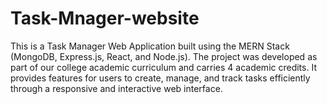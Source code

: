 # Task-Mnager-website
This is a Task Manager Web Application built using the MERN Stack (MongoDB, Express.js, React, and Node.js). The project was developed as part of our college academic curriculum and carries 4 academic credits. It provides features for users to create, manage, and track tasks efficiently through a responsive and interactive web interface.
